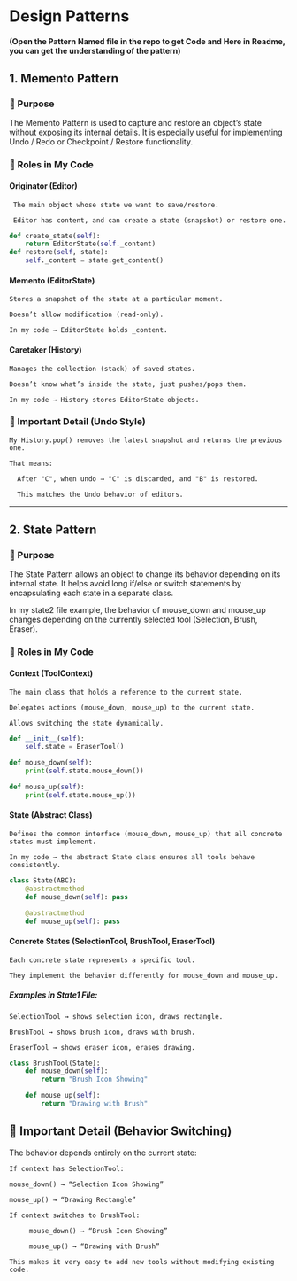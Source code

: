 # Design Patterns
#### (Open the Pattern Named file in the repo to get Code and Here in Readme, you can get the understanding of the pattern)
## 1. Memento Pattern


### 🎯 Purpose

The Memento Pattern is used to capture and restore an object’s state without exposing its internal details.
It is especially useful for implementing Undo / Redo or Checkpoint / Restore functionality.

### 🔑 Roles in My Code

#### Originator (Editor)

     The main object whose state we want to save/restore.

     Editor has content, and can create a state (snapshot) or restore one.
```python
def create_state(self): 
    return EditorState(self._content)
def restore(self, state): 
    self._content = state.get_content()
```

#### Memento (EditorState)

    Stores a snapshot of the state at a particular moment.

    Doesn’t allow modification (read-only).

    In my code → EditorState holds _content.

#### Caretaker (History)

    Manages the collection (stack) of saved states.

    Doesn’t know what’s inside the state, just pushes/pops them.

    In my code → History stores EditorState objects.

### 📌 Important Detail (Undo Style)

    My History.pop() removes the latest snapshot and returns the previous one.

    That means:

      After "C", when undo → "C" is discarded, and "B" is restored.

      This matches the Undo behavior of editors.
________________________________________________________________________________________________________________
## 2. State Pattern

### 🎯 Purpose
The State Pattern allows an object to change its behavior depending on its internal state.
It helps avoid long if/else or switch statements by encapsulating each state in a separate class.

In my state2 file example, the behavior of mouse_down and mouse_up changes depending on the currently selected tool (Selection, Brush, Eraser).

### 🔑 Roles in My Code
#### Context (ToolContext)
    The main class that holds a reference to the current state.

    Delegates actions (mouse_down, mouse_up) to the current state.

    Allows switching the state dynamically.

```python
def __init__(self):
    self.state = EraserTool()

def mouse_down(self):
    print(self.state.mouse_down())

def mouse_up(self):
    print(self.state.mouse_up())
```
#### State (Abstract Class)

    Defines the common interface (mouse_down, mouse_up) that all concrete states must implement.

    In my code → the abstract State class ensures all tools behave consistently.
```python
class State(ABC):
    @abstractmethod
    def mouse_down(self): pass

    @abstractmethod
    def mouse_up(self): pass
```
#### Concrete States (SelectionTool, BrushTool, EraserTool)

    Each concrete state represents a specific tool.

    They implement the behavior differently for mouse_down and mouse_up.
##### Examples in State1 File:

    SelectionTool → shows selection icon, draws rectangle.

    BrushTool → shows brush icon, draws with brush.

    EraserTool → shows eraser icon, erases drawing.
```python
class BrushTool(State):
    def mouse_down(self):
        return "Brush Icon Showing"

    def mouse_up(self):
        return "Drawing with Brush"
```
## 📌 Important Detail (Behavior Switching)

The behavior depends entirely on the current state:

    If context has SelectionTool:

    mouse_down() → “Selection Icon Showing”

    mouse_up() → “Drawing Rectangle”

    If context switches to BrushTool:

         mouse_down() → “Brush Icon Showing”

         mouse_up() → “Drawing with Brush”

    This makes it very easy to add new tools without modifying existing code.
